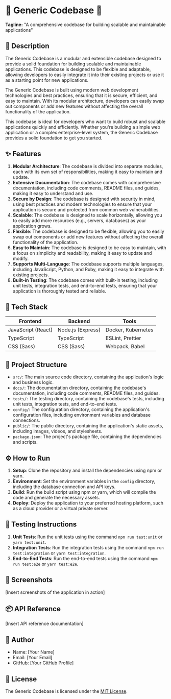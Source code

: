 🚀 **Generic Codebase** 🚀
=====================

**Tagline:** "A comprehensive codebase for building scalable and maintainable applications"

📖 **Description**
---------------

The Generic Codebase is a modular and extensible codebase designed to provide a solid foundation for building scalable and maintainable applications. This codebase is designed to be flexible and adaptable, allowing developers to easily integrate it into their existing projects or use it as a starting point for new applications.

The Generic Codebase is built using modern web development technologies and best practices, ensuring that it is secure, efficient, and easy to maintain. With its modular architecture, developers can easily swap out components or add new features without affecting the overall functionality of the application.

This codebase is ideal for developers who want to build robust and scalable applications quickly and efficiently. Whether you're building a simple web application or a complex enterprise-level system, the Generic Codebase provides a solid foundation to get you started.

✨ **Features**
-------------

1. **Modular Architecture**: The codebase is divided into separate modules, each with its own set of responsibilities, making it easy to maintain and update.
2. **Extensive Documentation**: The codebase comes with comprehensive documentation, including code comments, README files, and guides, making it easy to understand and use.
3. **Secure by Design**: The codebase is designed with security in mind, using best practices and modern technologies to ensure that your application is secure and protected from common web vulnerabilities.
4. **Scalable**: The codebase is designed to scale horizontally, allowing you to easily add more resources (e.g., servers, databases) as your application grows.
5. **Flexible**: The codebase is designed to be flexible, allowing you to easily swap out components or add new features without affecting the overall functionality of the application.
6. **Easy to Maintain**: The codebase is designed to be easy to maintain, with a focus on simplicity and readability, making it easy to update and modify.
7. **Supports Multi-Language**: The codebase supports multiple languages, including JavaScript, Python, and Ruby, making it easy to integrate with existing projects.
8. **Built-in Testing**: The codebase comes with built-in testing, including unit tests, integration tests, and end-to-end tests, ensuring that your application is thoroughly tested and reliable.

🧰 **Tech Stack**
-------------

| **Frontend** | **Backend** | **Tools** |
| --- | --- | --- |
| JavaScript (React) | Node.js (Express) | Docker, Kubernetes |
| TypeScript | TypeScript | ESLint, Prettier |
| CSS (Sass) | CSS (Sass) | Webpack, Babel |

📁 **Project Structure**
-------------------

* `src/`: The main source code directory, containing the application's logic and business logic.
* `docs/`: The documentation directory, containing the codebase's documentation, including code comments, README files, and guides.
* `tests/`: The testing directory, containing the codebase's tests, including unit tests, integration tests, and end-to-end tests.
* `config/`: The configuration directory, containing the application's configuration files, including environment variables and database connections.
* `public/`: The public directory, containing the application's static assets, including images, videos, and stylesheets.
* `package.json`: The project's package file, containing the dependencies and scripts.

⚙️ **How to Run**
----------------

1. **Setup**: Clone the repository and install the dependencies using npm or yarn.
2. **Environment**: Set the environment variables in the `config` directory, including the database connection and API keys.
3. **Build**: Run the build script using npm or yarn, which will compile the code and generate the necessary assets.
4. **Deploy**: Deploy the application to your preferred hosting platform, such as a cloud provider or a virtual private server.

🧪 **Testing Instructions**
-------------------------

1. **Unit Tests**: Run the unit tests using the command `npm run test:unit` or `yarn test:unit`.
2. **Integration Tests**: Run the integration tests using the command `npm run test:integration` or `yarn test:integration`.
3. **End-to-End Tests**: Run the end-to-end tests using the command `npm run test:e2e` or `yarn test:e2e`.

📸 **Screenshots**
---------------

[Insert screenshots of the application in action]

📦 **API Reference**
-------------------

[Insert API reference documentation]

👤 **Author**
------------

* Name: [Your Name]
* Email: [Your Email]
* GitHub: [Your GitHub Profile]

📝 **License**
------------

The Generic Codebase is licensed under the [MIT License](https://opensource.org/licenses/MIT).
